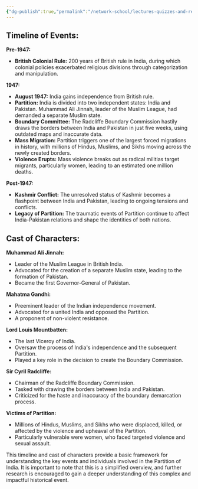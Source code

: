 ```yaml
---
{"dg-publish":true,"permalink":"/network-school/lectures-quizzes-and-references/briefs-timelines-and-study-guides/indian-history/indian-history-partition-of-india-timeline/"}
---
```



## Timeline of Events:

**Pre-1947:**

- **British Colonial Rule:** 200 years of British rule in India, during which colonial policies exacerbated religious divisions through categorization and manipulation.

**1947:**

- **August 1947:** India gains independence from British rule.
- **Partition:** India is divided into two independent states: India and Pakistan. Muhammad Ali Jinnah, leader of the Muslim League, had demanded a separate Muslim state.
- **Boundary Committee:** The Radcliffe Boundary Commission hastily draws the borders between India and Pakistan in just five weeks, using outdated maps and inaccurate data.
- **Mass Migration:** Partition triggers one of the largest forced migrations in history, with millions of Hindus, Muslims, and Sikhs moving across the newly created borders.
- **Violence Erupts:** Mass violence breaks out as radical militias target migrants, particularly women, leading to an estimated one million deaths.

**Post-1947:**

- **Kashmir Conflict:** The unresolved status of Kashmir becomes a flashpoint between India and Pakistan, leading to ongoing tensions and conflicts.
- **Legacy of Partition:** The traumatic events of Partition continue to affect India-Pakistan relations and shape the identities of both nations.

## Cast of Characters:

**Muhammad Ali Jinnah:**

- Leader of the Muslim League in British India.
- Advocated for the creation of a separate Muslim state, leading to the formation of Pakistan.
- Became the first Governor-General of Pakistan.

**Mahatma Gandhi:**

- Preeminent leader of the Indian independence movement.
- Advocated for a united India and opposed the Partition.
- A proponent of non-violent resistance.

**Lord Louis Mountbatten:**

- The last Viceroy of India.
- Oversaw the process of India's independence and the subsequent Partition.
- Played a key role in the decision to create the Boundary Commission.

**Sir Cyril Radcliffe:**

- Chairman of the Radcliffe Boundary Commission.
- Tasked with drawing the borders between India and Pakistan.
- Criticized for the haste and inaccuracy of the boundary demarcation process.

**Victims of Partition:**

- Millions of Hindus, Muslims, and Sikhs who were displaced, killed, or affected by the violence and upheaval of the Partition.
- Particularly vulnerable were women, who faced targeted violence and sexual assault.

This timeline and cast of characters provide a basic framework for understanding the key events and individuals involved in the Partition of India. It is important to note that this is a simplified overview, and further research is encouraged to gain a deeper understanding of this complex and impactful historical event.